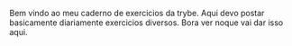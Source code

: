 Bem vindo ao meu caderno de exercicios da trybe. 
Aqui devo postar basicamente diariamente exercicios diversos. Bora ver noque vai dar isso aqui.